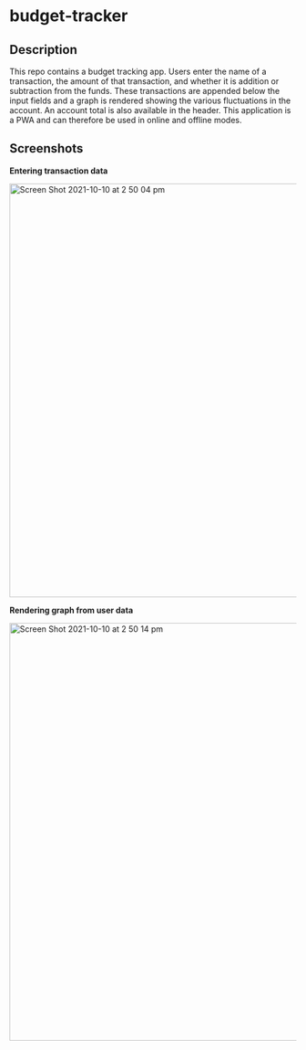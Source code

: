 # budget-tracker

## Description

This repo contains a budget tracking app. Users enter the name of a transaction, the amount of that transaction, and whether it is addition or subtraction from the funds. These transactions are appended below the input fields and a graph is rendered showing the various fluctuations in the account. An account total is also available in the header. This application is a PWA and can therefore be used in online and offline modes.

## Screenshots

**Entering transaction data**

<img width="725" alt="Screen Shot 2021-10-10 at 2 50 04 pm" src="https://user-images.githubusercontent.com/80560749/136681126-e9ea1e59-6402-496f-ba98-396271aabe6b.png">

**Rendering graph from user data**

<img width="732" alt="Screen Shot 2021-10-10 at 2 50 14 pm" src="https://user-images.githubusercontent.com/80560749/136681128-7e22a10e-0709-41f1-8c3a-035bd32c40a3.png">
